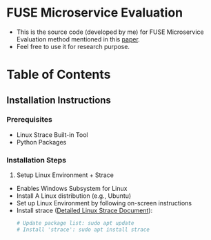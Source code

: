 # FUSE Microservice Evaluation
- This is the source code (developed by me) for FUSE Microservice Evaluation method mentioned in this [paper](https://link.springer.com/chapter/10.1007/978-3-031-48421-6_17).
- Feel free to use it for research purpose.

# Table of Contents
## Installation Instructions ##
### Prerequisites ###
- Linux Strace Built-in Tool
- Python Packages
### Installation Steps ### 
1. Setup Linux Environment + Strace
- Enables Windows Subsystem for Linux
- Install A Linux distribution (e.g., Ubuntu) 
- Set up Linux Environment by following on-screen instructions
- Install strace ([Detailed Linux Strace Document](https://man7.org/linux/man-pages/man1/strace.1.html)):
  ```sh
  # Update package list: sudo apt update
  # Install 'strace': sudo apt install strace
  ```
